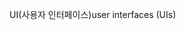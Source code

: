 <span data-ttu-id="36e01-101">UI(사용자 인터페이스)</span><span class="sxs-lookup"><span data-stu-id="36e01-101">user interfaces (UIs)</span></span>